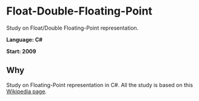 # Float-Double-Floating-Point
Study on Float/Double Floating-Point representation.

**Language: C#**

**Start: 2009**

## Why
Study on Floating-Point representation in C#. All the study is based on this [Wikipedia page](https://en.wikipedia.org/wiki/Single-precision_floating-point_format).
